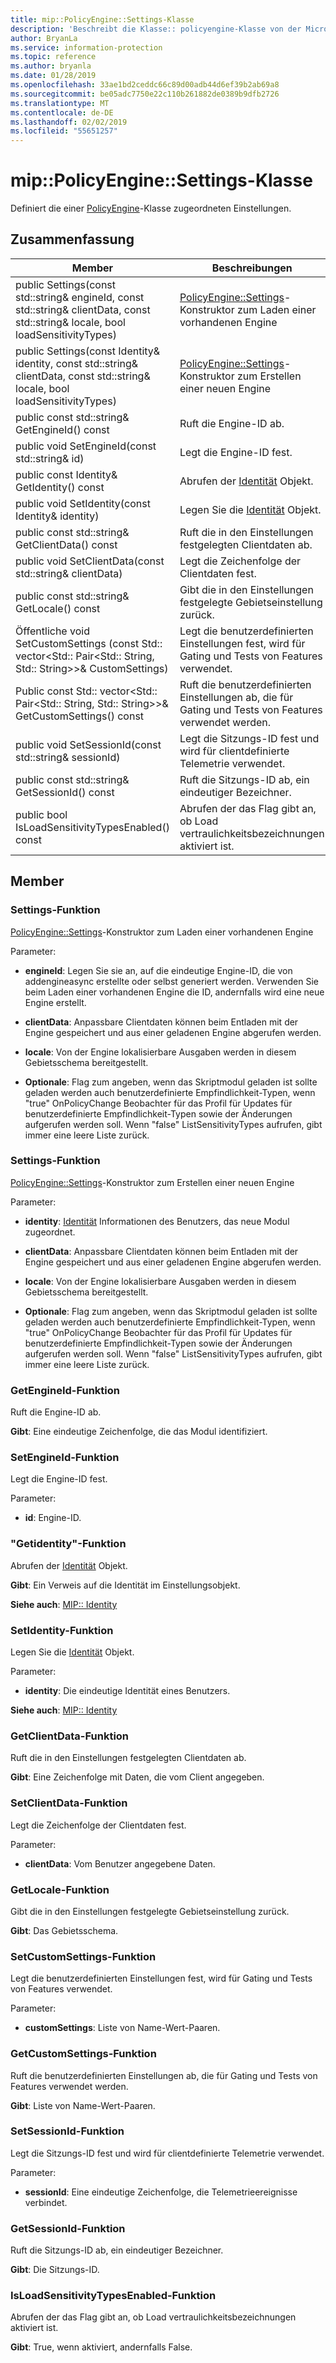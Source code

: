 ```yaml
---
title: mip::PolicyEngine::Settings-Klasse
description: 'Beschreibt die Klasse:: policyengine-Klasse von der Microsoft Information Protection (MIP) SDK.'
author: BryanLa
ms.service: information-protection
ms.topic: reference
ms.author: bryanla
ms.date: 01/28/2019
ms.openlocfilehash: 33ae1bd2ceddc66c89d00adb44d6ef39b2ab69a8
ms.sourcegitcommit: be05adc7750e22c110b261882de0389b9dfb2726
ms.translationtype: MT
ms.contentlocale: de-DE
ms.lasthandoff: 02/02/2019
ms.locfileid: "55651257"
---
```

# <a name="class-mippolicyenginesettings"></a>mip::PolicyEngine::Settings-Klasse 
Definiert die einer [PolicyEngine](class_mip_policyengine.md)-Klasse zugeordneten Einstellungen.
  
## <a name="summary"></a>Zusammenfassung
 Member                        | Beschreibungen                                
--------------------------------|---------------------------------------------
public Settings(const std::string& engineId, const std::string& clientData, const std::string& locale, bool loadSensitivityTypes)  |  [PolicyEngine::Settings](class_mip_policyengine_settings.md)-Konstruktor zum Laden einer vorhandenen Engine
public Settings(const Identity& identity, const std::string& clientData, const std::string& locale, bool loadSensitivityTypes)  |  [PolicyEngine::Settings](class_mip_policyengine_settings.md)-Konstruktor zum Erstellen einer neuen Engine
public const std::string& GetEngineId() const  |  Ruft die Engine-ID ab.
public void SetEngineId(const std::string& id)  |  Legt die Engine-ID fest.
public const Identity& GetIdentity() const  |  Abrufen der [Identität](class_mip_identity.md) Objekt.
public void SetIdentity(const Identity& identity)  |  Legen Sie die [Identität](class_mip_identity.md) Objekt.
public const std::string& GetClientData() const  |  Ruft die in den Einstellungen festgelegten Clientdaten ab.
public void SetClientData(const std::string& clientData)  |  Legt die Zeichenfolge der Clientdaten fest.
public const std::string& GetLocale() const  |  Gibt die in den Einstellungen festgelegte Gebietseinstellung zurück.
Öffentliche void SetCustomSettings (const Std:: vector\<Std:: Pair\<Std:: String, Std:: String\>\>& CustomSettings)  |  Legt die benutzerdefinierten Einstellungen fest, wird für Gating und Tests von Features verwendet.
Public const Std:: vector\<Std:: Pair\<Std:: String, Std:: String\>\>& GetCustomSettings() const  |  Ruft die benutzerdefinierten Einstellungen ab, die für Gating und Tests von Features verwendet werden.
public void SetSessionId(const std::string& sessionId)  |  Legt die Sitzungs-ID fest und wird für clientdefinierte Telemetrie verwendet.
public const std::string& GetSessionId() const  |  Ruft die Sitzungs-ID ab, ein eindeutiger Bezeichner.
public bool IsLoadSensitivityTypesEnabled() const  |  Abrufen der das Flag gibt an, ob Load vertraulichkeitsbezeichnungen aktiviert ist.
  
## <a name="members"></a>Member
  
### <a name="settings-function"></a>Settings-Funktion
[PolicyEngine::Settings](class_mip_policyengine_settings.md)-Konstruktor zum Laden einer vorhandenen Engine

Parameter:  
* **engineId**: Legen Sie sie an, auf die eindeutige Engine-ID, die von addengineasync erstellte oder selbst generiert werden. Verwenden Sie beim Laden einer vorhandenen Engine die ID, andernfalls wird eine neue Engine erstellt. 


* **clientData**: Anpassbare Clientdaten können beim Entladen mit der Engine gespeichert und aus einer geladenen Engine abgerufen werden. 


* **locale**: Von der Engine lokalisierbare Ausgaben werden in diesem Gebietsschema bereitgestellt. 


* **Optionale**: Flag zum angeben, wenn das Skriptmodul geladen ist sollte geladen werden auch benutzerdefinierte Empfindlichkeit-Typen, wenn "true" OnPolicyChange Beobachter für das Profil für Updates für benutzerdefinierte Empfindlichkeit-Typen sowie der Änderungen aufgerufen werden soll. Wenn "false" ListSensitivityTypes aufrufen, gibt immer eine leere Liste zurück.


  
### <a name="settings-function"></a>Settings-Funktion
[PolicyEngine::Settings](class_mip_policyengine_settings.md)-Konstruktor zum Erstellen einer neuen Engine

Parameter:  
* **identity**: [Identität](class_mip_identity.md) Informationen des Benutzers, das neue Modul zugeordnet. 


* **clientData**: Anpassbare Clientdaten können beim Entladen mit der Engine gespeichert und aus einer geladenen Engine abgerufen werden. 


* **locale**: Von der Engine lokalisierbare Ausgaben werden in diesem Gebietsschema bereitgestellt. 


* **Optionale**: Flag zum angeben, wenn das Skriptmodul geladen ist sollte geladen werden auch benutzerdefinierte Empfindlichkeit-Typen, wenn "true" OnPolicyChange Beobachter für das Profil für Updates für benutzerdefinierte Empfindlichkeit-Typen sowie der Änderungen aufgerufen werden soll. Wenn "false" ListSensitivityTypes aufrufen, gibt immer eine leere Liste zurück.


  
### <a name="getengineid-function"></a>GetEngineId-Funktion
Ruft die Engine-ID ab.

  
**Gibt**: Eine eindeutige Zeichenfolge, die das Modul identifiziert.
  
### <a name="setengineid-function"></a>SetEngineId-Funktion
Legt die Engine-ID fest.

Parameter:  
* **id**: Engine-ID.


  
### <a name="getidentity-function"></a>"Getidentity"-Funktion
Abrufen der [Identität](class_mip_identity.md) Objekt.

  
**Gibt**: Ein Verweis auf die Identität im Einstellungsobjekt. 
  
**Siehe auch**: [MIP:: Identity](class_mip_identity.md)
  
### <a name="setidentity-function"></a>SetIdentity-Funktion
Legen Sie die [Identität](class_mip_identity.md) Objekt.

Parameter:  
* **identity**: Die eindeutige Identität eines Benutzers. 


  
**Siehe auch**: [MIP:: Identity](class_mip_identity.md)
  
### <a name="getclientdata-function"></a>GetClientData-Funktion
Ruft die in den Einstellungen festgelegten Clientdaten ab.

  
**Gibt**: Eine Zeichenfolge mit Daten, die vom Client angegeben.
  
### <a name="setclientdata-function"></a>SetClientData-Funktion
Legt die Zeichenfolge der Clientdaten fest.

Parameter:  
* **clientData**: Vom Benutzer angegebene Daten.


  
### <a name="getlocale-function"></a>GetLocale-Funktion
Gibt die in den Einstellungen festgelegte Gebietseinstellung zurück.

  
**Gibt**: Das Gebietsschema.
  
### <a name="setcustomsettings-function"></a>SetCustomSettings-Funktion
Legt die benutzerdefinierten Einstellungen fest, wird für Gating und Tests von Features verwendet.

Parameter:  
* **customSettings**: Liste von Name-Wert-Paaren.


  
### <a name="getcustomsettings-function"></a>GetCustomSettings-Funktion
Ruft die benutzerdefinierten Einstellungen ab, die für Gating und Tests von Features verwendet werden.

  
**Gibt**: Liste von Name-Wert-Paaren.
  
### <a name="setsessionid-function"></a>SetSessionId-Funktion
Legt die Sitzungs-ID fest und wird für clientdefinierte Telemetrie verwendet.

Parameter:  
* **sessionId**: Eine eindeutige Zeichenfolge, die Telemetrieereignisse verbindet.


  
### <a name="getsessionid-function"></a>GetSessionId-Funktion
Ruft die Sitzungs-ID ab, ein eindeutiger Bezeichner.

  
**Gibt**: Die Sitzungs-ID.
  
### <a name="isloadsensitivitytypesenabled-function"></a>IsLoadSensitivityTypesEnabled-Funktion
Abrufen der das Flag gibt an, ob Load vertraulichkeitsbezeichnungen aktiviert ist.

  
**Gibt**: True, wenn aktiviert, andernfalls False.
